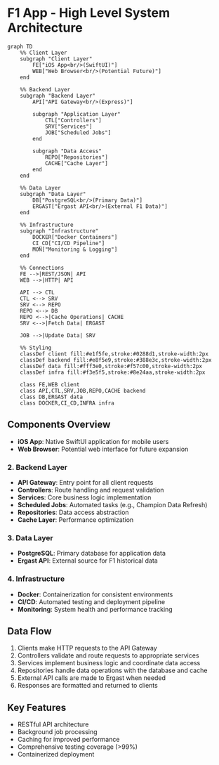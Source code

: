 # F1 App - High Level System Architecture

```mermaid
graph TD
    %% Client Layer
    subgraph "Client Layer"
        FE["iOS App<br/>(SwiftUI)"]
        WEB["Web Browser<br/>(Potential Future)"]
    end

    %% Backend Layer
    subgraph "Backend Layer"
        API["API Gateway<br/>(Express)"]
        
        subgraph "Application Layer"
            CTL["Controllers"]
            SRV["Services"]
            JOB["Scheduled Jobs"]
        end
        
        subgraph "Data Access"
            REPO["Repositories"]
            CACHE["Cache Layer"]
        end
    end

    %% Data Layer
    subgraph "Data Layer"
        DB["PostgreSQL<br/>(Primary Data)"]
        ERGAST["Ergast API<br/>(External F1 Data)"]
    end

    %% Infrastructure
    subgraph "Infrastructure"
        DOCKER["Docker Containers"]
        CI_CD["CI/CD Pipeline"]
        MON["Monitoring & Logging"]
    end

    %% Connections
    FE -->|REST/JSON| API
    WEB -->|HTTP| API
    
    API --> CTL
    CTL <--> SRV
    SRV <--> REPO
    REPO <--> DB
    REPO <-->|Cache Operations| CACHE
    SRV <-->|Fetch Data| ERGAST
    
    JOB -->|Update Data| SRV
    
    %% Styling
    classDef client fill:#e1f5fe,stroke:#0288d1,stroke-width:2px
    classDef backend fill:#e8f5e9,stroke:#388e3c,stroke-width:2px
    classDef data fill:#fff3e0,stroke:#f57c00,stroke-width:2px
    classDef infra fill:#f3e5f5,stroke:#8e24aa,stroke-width:2px
    
    class FE,WEB client
    class API,CTL,SRV,JOB,REPO,CACHE backend
    class DB,ERGAST data
    class DOCKER,CI_CD,INFRA infra
```

## Components Overview


- **iOS App**: Native SwiftUI application for mobile users
- **Web Browser**: Potential web interface for future expansion

### 2. Backend Layer
- **API Gateway**: Entry point for all client requests
- **Controllers**: Route handling and request validation
- **Services**: Core business logic implementation
- **Scheduled Jobs**: Automated tasks (e.g., Champion Data Refresh)
- **Repositories**: Data access abstraction
- **Cache Layer**: Performance optimization

### 3. Data Layer
- **PostgreSQL**: Primary database for application data
- **Ergast API**: External source for F1 historical data

### 4. Infrastructure
- **Docker**: Containerization for consistent environments
- **CI/CD**: Automated testing and deployment pipeline
- **Monitoring**: System health and performance tracking

## Data Flow
1. Clients make HTTP requests to the API Gateway
2. Controllers validate and route requests to appropriate services
3. Services implement business logic and coordinate data access
4. Repositories handle data operations with the database and cache
5. External API calls are made to Ergast when needed
6. Responses are formatted and returned to clients

## Key Features
- RESTful API architecture
- Background job processing
- Caching for improved performance
- Comprehensive testing coverage (>99%)
- Containerized deployment